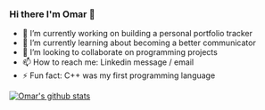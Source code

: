 ### Hi there I'm Omar 👋 

- 🔭 I’m currently working on building a personal portfolio tracker
- 🌱 I’m currently learning about becoming a better communicator
- 👯 I’m looking to collaborate on programming projects
- 📫 How to reach me: Linkedin message / email
- ⚡ Fun fact: C++ was my first programming language

[![Omar's github stats](https://github-readme-stats.vercel.app/api?username=omar2535)](https://github.com/anuraghazra/github-readme-stats)
